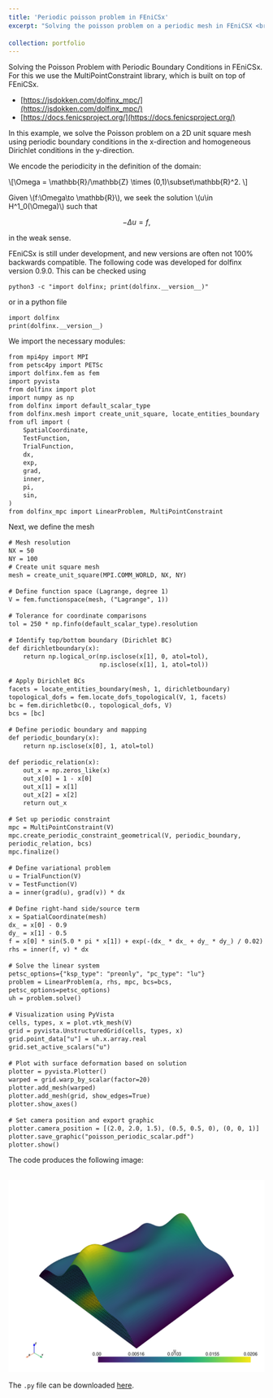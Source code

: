 ```yaml
---
title: 'Periodic poisson problem in FEniCSx'
excerpt: "Solving the poisson problem on a periodic mesh in FEniCSX <br/><img src='/images/poisson_periodic_scalar-1.png' style='max-width: 100%; height: auto; max-height: 100px;'>"

collection: portfolio
---
```


Solving the Poisson Problem with Periodic Boundary Conditions in FEniCSx. For this we use the MultiPointConstraint library, which is built on top of FEniCSx.

- [https://jsdokken.com/dolfinx_mpc/](https://jsdokken.com/dolfinx_mpc/)
- [https://docs.fenicsproject.org/](https://docs.fenicsproject.org/)

In this example, we solve the Poisson problem on a 2D unit square mesh using periodic boundary conditions in the x-direction and homogeneous Dirichlet conditions in the y-direction.

We encode the periodicity in the definition of the domain:

\\[\Omega = \mathbb{R}/\mathbb{Z} \times (0,1)\subset\mathbb{R}^2. \\]

Given \\(f:\Omega\to \mathbb{R}\\), we seek the solution \\(u\in H^1_0(\Omega)\\) such that 

$$-\Delta u = f,$$

in the weak sense. 

FEniCSx is still under development, and new versions are often not 100% backwards compatible. The following code was developed for dolfinx version 0.9.0. This can be checked using 

```
python3 -c "import dolfinx; print(dolfinx.__version__)"
```
or in a python file 
```
import dolfinx
print(dolfinx.__version__)
```

We import the necessary modules:
```
from mpi4py import MPI
from petsc4py import PETSc
import dolfinx.fem as fem
import pyvista
from dolfinx import plot
import numpy as np
from dolfinx import default_scalar_type
from dolfinx.mesh import create_unit_square, locate_entities_boundary
from ufl import (
    SpatialCoordinate,
    TestFunction,
    TrialFunction,
    dx,
    exp,
    grad,
    inner,
    pi,
    sin,
)
from dolfinx_mpc import LinearProblem, MultiPointConstraint
```

Next, we define the mesh

```
# Mesh resolution
NX = 50
NY = 100
# Create unit square mesh
mesh = create_unit_square(MPI.COMM_WORLD, NX, NY)

# Define function space (Lagrange, degree 1)
V = fem.functionspace(mesh, ("Lagrange", 1))

# Tolerance for coordinate comparisons
tol = 250 * np.finfo(default_scalar_type).resolution

# Identify top/bottom boundary (Dirichlet BC)
def dirichletboundary(x):
    return np.logical_or(np.isclose(x[1], 0, atol=tol), 
                         np.isclose(x[1], 1, atol=tol))

# Apply Dirichlet BCs
facets = locate_entities_boundary(mesh, 1, dirichletboundary)
topological_dofs = fem.locate_dofs_topological(V, 1, facets)
bc = fem.dirichletbc(0., topological_dofs, V)
bcs = [bc]

# Define periodic boundary and mapping
def periodic_boundary(x):
    return np.isclose(x[0], 1, atol=tol)

def periodic_relation(x):
    out_x = np.zeros_like(x)
    out_x[0] = 1 - x[0]
    out_x[1] = x[1]
    out_x[2] = x[2]
    return out_x

# Set up periodic constraint
mpc = MultiPointConstraint(V)
mpc.create_periodic_constraint_geometrical(V, periodic_boundary, periodic_relation, bcs)
mpc.finalize()

# Define variational problem
u = TrialFunction(V)
v = TestFunction(V)
a = inner(grad(u), grad(v)) * dx

# Define right-hand side/source term
x = SpatialCoordinate(mesh)
dx_ = x[0] - 0.9
dy_ = x[1] - 0.5
f = x[0] * sin(5.0 * pi * x[1]) + exp(-(dx_ * dx_ + dy_ * dy_) / 0.02)
rhs = inner(f, v) * dx

# Solve the linear system
petsc_options={"ksp_type": "preonly", "pc_type": "lu"}
problem = LinearProblem(a, rhs, mpc, bcs=bcs, petsc_options=petsc_options)
uh = problem.solve()

# Visualization using PyVista
cells, types, x = plot.vtk_mesh(V)
grid = pyvista.UnstructuredGrid(cells, types, x)
grid.point_data["u"] = uh.x.array.real
grid.set_active_scalars("u")

# Plot with surface deformation based on solution
plotter = pyvista.Plotter()
warped = grid.warp_by_scalar(factor=20)
plotter.add_mesh(warped)
plotter.add_mesh(grid, show_edges=True)
plotter.show_axes()

# Set camera position and export graphic
plotter.camera_position = [(2.0, 2.0, 1.5), (0.5, 0.5, 0), (0, 0, 1)]
plotter.save_graphic("poisson_periodic_scalar.pdf")
plotter.show()

```


The code produces the following image:

<br/><img src='/images/poisson_periodic_scalar-1.png'>

The `.py` file can be downloaded [here](https://www.markusrenoldner.com/files/poisson-periodic_scalar.py).

